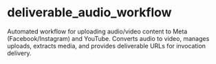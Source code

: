 # deliverable_audio_workflow
Automated workflow for uploading audio/video content to Meta (Facebook/Instagram) and YouTube. Converts audio to video, manages uploads, extracts media, and provides deliverable URLs for invocation delivery.
